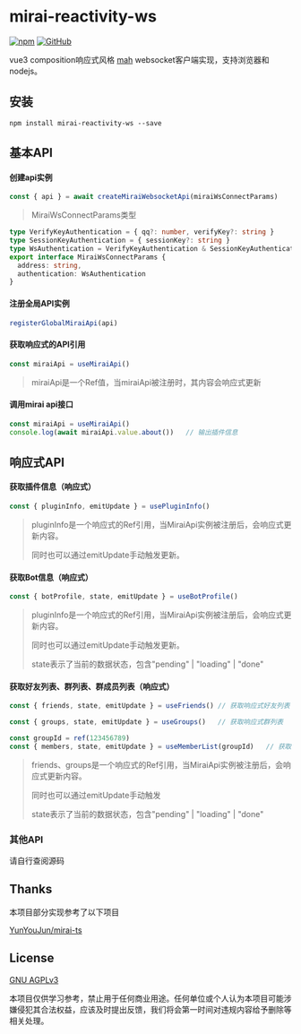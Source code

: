 # mirai-reactivity-ws
[![npm](https://img.shields.io/npm/v/mirai-reactivity-ws)](https://www.npmjs.com/package/mirai-reactivity-ws)
[![GitHub](https://img.shields.io/github/license/only52607/mirai-reactivity-ws)](https://github.com/only52607/mirai-reactivity-ws)

vue3 composition响应式风格 [mah](https://github.com/project-mirai/mirai-api-http)  websocket客户端实现，支持浏览器和nodejs。



## 安装

```
npm install mirai-reactivity-ws --save
```



## 基本API

#### 创建api实例

```typescript
const { api } = await createMiraiWebsocketApi(miraiWsConnectParams)
```

> MiraiWsConnectParams类型

```typescript
type VerifyKeyAuthentication = { qq?: number, verifyKey?: string }
type SessionKeyAuthentication = { sessionKey?: string }
type WsAuthentication = VerifyKeyAuthentication & SessionKeyAuthentication
export interface MiraiWsConnectParams {
  address: string,
  authentication: WsAuthentication
}
```



#### 注册全局API实例

```typescript
registerGlobalMiraiApi(api)
```



#### 获取响应式的API引用

```typescript
const miraiApi = useMiraiApi()
```

> miraiApi是一个Ref值，当miraiApi被注册时，其内容会响应式更新



#### 调用mirai api接口

```typescript
const miraiApi = useMiraiApi()
console.log(await miraiApi.value.about())	// 输出插件信息
```



## 响应式API

#### 获取插件信息（响应式）

```typescript
const { pluginInfo, emitUpdate } = usePluginInfo()
```

> pluginInfo是一个响应式的Ref引用，当MiraiApi实例被注册后，会响应式更新内容。
>
> 同时也可以通过emitUpdate手动触发更新。



#### 获取Bot信息（响应式）

```typescript
const { botProfile, state, emitUpdate } = useBotProfile()
```

> pluginInfo是一个响应式的Ref引用，当MiraiApi实例被注册后，会响应式更新内容。
>
> 同时也可以通过emitUpdate手动触发更新。
>
> state表示了当前的数据状态，包含"pending" | "loading" | "done"



#### 获取好友列表、群列表、群成员列表（响应式）

```typescript
const { friends, state, emitUpdate } = useFriends()	// 获取响应式好友列表

const { groups, state, emitUpdate } = useGroups()	// 获取响应式群列表

const groupId = ref(123456789)
const { members, state, emitUpdate } = useMemberList(groupId)	// 获取响应式群成员列表、数据会随着groupId更新
```

> friends、groups是一个响应式的Ref引用，当MiraiApi实例被注册后，会响应式更新内容。
>
> 同时也可以通过emitUpdate手动触发
>
> state表示了当前的数据状态，包含"pending" | "loading" | "done"



### 其他API

请自行查阅源码



## Thanks

本项目部分实现参考了以下项目

[YunYouJun/mirai-ts](https://github.com/YunYouJun/mirai-ts)



## License

[GNU AGPLv3](https://choosealicense.com/licenses/agpl-3.0/)

本项目仅供学习参考，禁止用于任何商业用途。任何单位或个人认为本项目可能涉嫌侵犯其合法权益，应该及时提出反馈，我们将会第一时间对违规内容给予删除等相关处理。